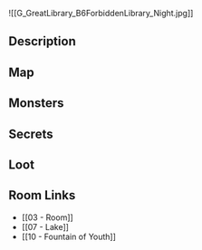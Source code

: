![[G_GreatLibrary_B6ForbiddenLibrary_Night.jpg]]
## Description

## Map

## Monsters

## Secrets

## Loot

## Room Links

*  [[03 - Room]]
*  [[07 - Lake]]
*  [[10 - Fountain of Youth]]